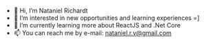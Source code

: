 - 👋 Hi, I’m Nataniel Richardt
- 👀 I’m interested in new opportunities and learning experiences =]
- 🌱 I’m currently learning more about ReactJS and .Net Core
- 📫 You can reach me by e-mail: nataniel.r.v@gmail.com

<!---
natanfrost/natanfrost is a ✨ special ✨ repository because its `README.md` (this file) appears on your GitHub profile.
You can click the Preview link to take a look at your changes.
--->
